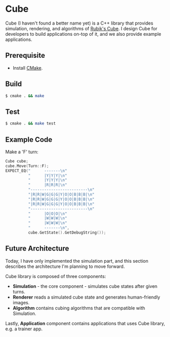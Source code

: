 # Cube

Cube (I haven't found a better name yet) is a C++ library that provides
simulation, rendering, and algorithms of [Rubik's
Cube](https://en.wikipedia.org/wiki/Rubik%27s_Cube). I design Cube for
developers to build applications on-top of it, and we also provide example
applications.

## Prerequisite

- Install [CMake](https://formulae.brew.sh/formula/cmake).

## Build

```bash
$ cmake . && make
```

## Test

```bash
$ cmake . && make test
```

## Example Code

Make a 'F' turn:

```cc
Cube cube;
cube.Move(Turn::F);
EXPECT_EQ("      -------\n"
          "      |Y|Y|Y|\n"
          "      |Y|Y|Y|\n"
          "      |R|R|R|\n"
          "-------------------------\n"
          "|R|R|W|G|G|G|Y|O|O|B|B|B|\n"
          "|R|R|W|G|G|G|Y|O|O|B|B|B|\n"
          "|R|R|W|G|G|G|Y|O|O|B|B|B|\n"
          "-------------------------\n"
          "      |O|O|O|\n"
          "      |W|W|W|\n"
          "      |W|W|W|\n"
          "      -------\n",
          cube.GetState().GetDebugString());
```

## Future Architecture

Today, I have only implemented the simulation part, and this section describes
the architecture I'm planning to move forward.

Cube library is composed of three components:

- **Simulation** - the core component - simulates cube states after given turns.
- **Renderer** reads a simulated cube state and generates human-friendly images.
- **Algorithm** contains cubing algorithms that are compatible with Simulation.

Lastly, **Application** component contains applications that uses Cube library,
e.g. a trainer app.
